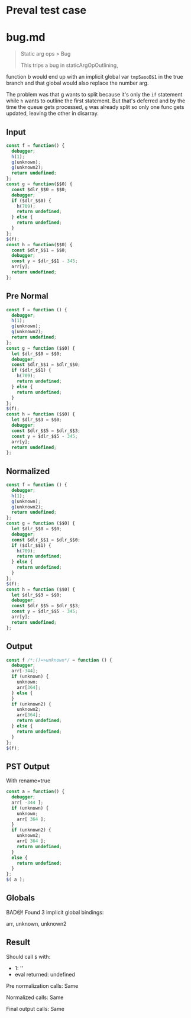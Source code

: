 # Preval test case

# bug.md

> Static arg ops > Bug
>
> This trips a bug in staticArgOpOutlining,

function b would end up with an implicit global var `tmpSaooB$1` in the
true branch and that global would also replace the number arg.

The problem was that g wants to split because it's only the `if` statement
while `h` wants to outline the first statement. But that's deferred and by
the time the queue gets processed, `g` was already split so only one func
gets updated, leaving the other in disarray.

## Input

`````js filename=intro
const f = function() {
  debugger;
  h(1);
  g(unknown);
  g(unknown2);
  return undefined;
};
const g = function($$0) {
  const $dlr_$$0 = $$0;
  debugger;
  if ($dlr_$$0) {
    h(709);
    return undefined;
  } else {
    return undefined;
  }
};
$(f);
const h = function($$0) {
  const $dlr_$$1 = $$0;
  debugger;
  const y = $dlr_$$1 - 345;
  arr[y];
  return undefined;
};
`````

## Pre Normal


`````js filename=intro
const f = function () {
  debugger;
  h(1);
  g(unknown);
  g(unknown2);
  return undefined;
};
const g = function ($$0) {
  let $dlr_$$0 = $$0;
  debugger;
  const $dlr_$$1 = $dlr_$$0;
  if ($dlr_$$1) {
    h(709);
    return undefined;
  } else {
    return undefined;
  }
};
$(f);
const h = function ($$0) {
  let $dlr_$$3 = $$0;
  debugger;
  const $dlr_$$5 = $dlr_$$3;
  const y = $dlr_$$5 - 345;
  arr[y];
  return undefined;
};
`````

## Normalized


`````js filename=intro
const f = function () {
  debugger;
  h(1);
  g(unknown);
  g(unknown2);
  return undefined;
};
const g = function ($$0) {
  let $dlr_$$0 = $$0;
  debugger;
  const $dlr_$$1 = $dlr_$$0;
  if ($dlr_$$1) {
    h(709);
    return undefined;
  } else {
    return undefined;
  }
};
$(f);
const h = function ($$0) {
  let $dlr_$$3 = $$0;
  debugger;
  const $dlr_$$5 = $dlr_$$3;
  const y = $dlr_$$5 - 345;
  arr[y];
  return undefined;
};
`````

## Output


`````js filename=intro
const f /*:()=>unknown*/ = function () {
  debugger;
  arr[-344];
  if (unknown) {
    unknown;
    arr[364];
  } else {
  }
  if (unknown2) {
    unknown2;
    arr[364];
    return undefined;
  } else {
    return undefined;
  }
};
$(f);
`````

## PST Output

With rename=true

`````js filename=intro
const a = function() {
  debugger;
  arr[ -344 ];
  if (unknown) {
    unknown;
    arr[ 364 ];
  }
  if (unknown2) {
    unknown2;
    arr[ 364 ];
    return undefined;
  }
  else {
    return undefined;
  }
};
$( a );
`````

## Globals

BAD@! Found 3 implicit global bindings:

arr, unknown, unknown2

## Result

Should call `$` with:
 - 1: '<function>'
 - eval returned: undefined

Pre normalization calls: Same

Normalized calls: Same

Final output calls: Same
